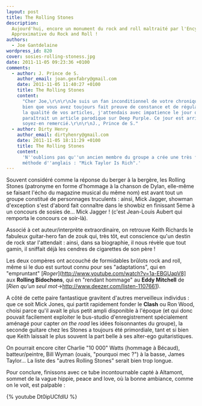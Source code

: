 ```yaml
---
layout: post
title: The Rolling Stones
description:
  Aujourd'hui, encore un monument du rock and roll maltraité par l'Encyclopédie
  Approximative du Rock and Roll !
authors:
  - Joe Gantdelaine
wordpress_id: 820
cover: sosies-rolling-stoness.jpg
date: 2011-11-05 09:23:36 +0100
comments:
  - author: J. Prince de S.
    author_email: joan.gexfabry@gmail.com
    date: 2011-11-05 11:40:27 +0100
    title: The Rolling Stones
    content:
      "Cher Joe,\r\n\r\nJe suis un fan inconditionnel de votre chronique, et
      bien que vous avez toujours fait preuve de constance et de régularité dans
      la qualité de vos articles, j'attendais avec impatience le jour ou
      paraîtrait un article parodique sur Deep Purple. Ce jour est arrivé,
      soyez-en remercié.\r\n\r\nJ., Prince de S."
  - author: Dirty Henry
    author_email: dirtyhenry@gmail.com
    date: 2011-11-05 18:11:29 +0100
    title: The Rolling Stones
    content:
      'N''oublions pas qu''un ancien membre du groupe a crée une très fameuse
      méthode d''anglais : "Mick Taylor Is Rich".'
---
```


Souvent considéré comme la réponse du berger à la bergère, les Rolling Stones
(patronyme en forme d'hommage à la chanson de Dylan, elle-même se faisant l'écho
du magazine musical du même nom) est avant tout un groupe constitué de
personnages truculents : ainsi, Mick Jagger, showman d'exception s'est d'abord
fait connaître dans le showbiz en finissant 5ème à un concours de sosies de…
Mick Jagger ! (c'est Jean-Louis Aubert qui remporta le concours ce soir-là).

Associé à cet auteur/interprète extraordinaire, on retrouve Keith Richards le
fabuleux guitar-hero fan de zouk qui, très tôt, eut conscience qu'un destin de
rock star l'attendait : ainsi, dans sa biographie, il nous révèle que tout
gamin, il sniffait déjà les cendres de cigarettes de son père !

Les deux compères ont accouché de formidables brûlots rock and roll, même si le
duo est surtout connu pour ses "adaptations", qui en "empruntant"
[*Roger*](http://www.youtube.com/watch?v=1a-EBGUapV8] aux **Rolling Bidochons**,
qui en "rendant hommage" au **Eddy Mitchell** de [_Rien qu'un seul
mot_->http://www.deezer.com/listen-1107661).

A côté de cette paire fantastique gravitent d'autres merveilleux individus : que
ce soit Mick Jones, qui partit rapidement fonder le **Clash** ou Ron Wood,
choisi parce qu'il avait le plus petit ampli disponible à l'époque (et qui donc
pouvait facilement exploiter le bus-studio d'enregistrement spécialement aménagé
pour capter _on the road_ les idées foisonnantes du groupe), la seconde guitare
chez les Stones a toujours été primordiale, tant et si bien que Keith laissait
le plus souvent la part belle à ses alter-ego guitaristiques.

On pourrait encore citer Charlie "10 000" Watts (hommage à Bécaud),
batteur/peintre, Bill Wyman (ouais, "pourquoi mec ?") à la basse, James Taylor…
La liste des "autres Rolling Stones" serait bien trop longue.

Pour conclure, finissons avec ce tube incontournable capté à Altamont, sommet de
la vague hippie, peace and love, où la bonne ambiance, comme on le voit, est
palpable :

{% youtube Dt0ipUCfdlU %}
